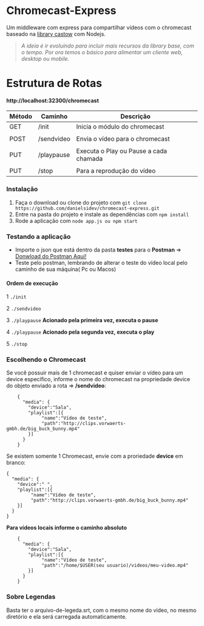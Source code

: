 Chromecast-Express
==============

Um middleware com express para compartilhar vídeos com o chromecast baseado na [library castow](https://github.com/xat/castnow) com Nodejs.

> *A ideia é ir evoluindo para incluir mais recursos da library base, com o tempo. Por ora temos o básico para alimentar um cliente web, desktop ou mobile.*

Estrutura de Rotas
==============
#### http://localhost:32300/chromecast
|   Método      |     Caminho  |  Descrição  |
| ------------  | ------------ |------------ |
|   GET         | /init     | Inicia o módulo do chromecast |
|               |              |             |
|   POST        | /sendvideo   | Envia o vídeo para o chromecast |
|               |              |             |
|   PUT         | /playpause   | Executa o Play ou Pause a cada chamada |
|               |              |             |
|  PUT          | /stop        | Para a reprodução do vídeo |


### Instalação

1. Faça o download ou clone do projeto com `git clone https://github.com/danielsidev/chromecast-express.git`
2. Entre na pasta do projeto e instale as dependências com `npm install`
3. Rode a aplicação com `node app.js ou npm start`

### Testando a aplicação

- Importe o json que está dentro da pasta  **testes** para o **Postman**  => [Donwload do Postman Aqui!](https://www.getpostman.com/)
- Teste pelo postman, lembrando de alterar o teste do vídeo local pelo caminho de sua máquina( Pc ou Macos)

#### Ordem de execução

1 `./init`  

2 `./sendvideo`

3 `./playpause` **Acionado pela primeira vez, executa o pause**

4 `./playpause` **Acionado pela segunda vez, executa o play**

5 `./stop`

### Escolhendo o Chromecast
Se você possuir mais de 1 chromecast e quiser enviar o vídeo para um device específico, informe o nome do chromecast na propriedade device do objeto enviado a rota  => **/sendvideo**:

```
    {
      "media": {
    	"device":"Sala",
    	"playlist":[{
    	     "name":"Vídeo de teste",
    	     "path":"http://clips.vorwaerts-gmbh.de/big_buck_bunny.mp4"
    	}]
      }
    }		  
```

Se existem somente 1 Chromecast, envie com a proriedade **device** em branco:

```
{
  "media": {
    "device":" ",
    "playlist":[{
         "name":"Vídeo de teste",
         "path":"http://clips.vorwaerts-gmbh.de/big_buck_bunny.mp4"
    }]
  }
}			  
```
**Para vídeos locais informe o caminho absoluto**

```
    {
      "media": {
    	"device":"Sala",
    	"playlist":[{
    	     "name":"Vídeo de teste",
    	     "path":"/home/$USER(seu usuario)/videos/meu-video.mp4"
    	}]
      }
    }
```


### Sobre Legendas
Basta ter o arquivo-de-legeda.srt, com o mesmo nome do vídeo,  no mesmo diretório e ela será carregada automaticamente.
